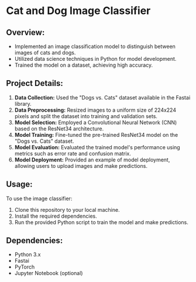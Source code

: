 # Cat and Dog Image Classifier

## Overview:
- Implemented an image classification model to distinguish between images of cats and dogs.
- Utilized data science techniques in Python for model development.
- Trained the model on a dataset, achieving high accuracy.

## Project Details:
1. **Data Collection:** Used the "Dogs vs. Cats" dataset available in the Fastai library.
2. **Data Preprocessing:** Resized images to a uniform size of 224x224 pixels and split the dataset into training and validation sets.
3. **Model Selection:** Employed a Convolutional Neural Network (CNN) based on the ResNet34 architecture.
4. **Model Training:** Fine-tuned the pre-trained ResNet34 model on the "Dogs vs. Cats" dataset.
5. **Model Evaluation:** Evaluated the trained model's performance using metrics such as error rate and confusion matrix.
6. **Model Deployment:** Provided an example of model deployment, allowing users to upload images and make predictions.

## Usage:
To use the image classifier:
1. Clone this repository to your local machine.
2. Install the required dependencies.
3. Run the provided Python script to train the model and make predictions.

## Dependencies:
- Python 3.x
- Fastai
- PyTorch
- Jupyter Notebook (optional)
